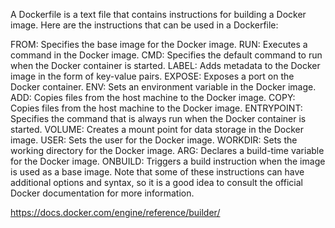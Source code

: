 A Dockerfile is a text file that contains instructions for building a Docker image. Here are the instructions that can be used in a Dockerfile:

FROM: Specifies the base image for the Docker image.
RUN: Executes a command in the Docker image.
CMD: Specifies the default command to run when the Docker container is started.
LABEL: Adds metadata to the Docker image in the form of key-value pairs.
EXPOSE: Exposes a port on the Docker container.
ENV: Sets an environment variable in the Docker image.
ADD: Copies files from the host machine to the Docker image.
COPY: Copies files from the host machine to the Docker image.
ENTRYPOINT: Specifies the command that is always run when the Docker container is started.
VOLUME: Creates a mount point for data storage in the Docker image.
USER: Sets the user for the Docker image.
WORKDIR: Sets the working directory for the Docker image.
ARG: Declares a build-time variable for the Docker image.
ONBUILD: Triggers a build instruction when the image is used as a base image.
Note that some of these instructions can have additional options and syntax, so it is a good idea to consult the official Docker documentation for more information.


https://docs.docker.com/engine/reference/builder/

